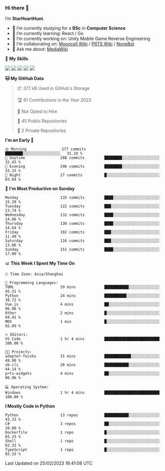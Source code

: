 ### Hi there 👋

I’m **StarHeartHunt**.

- 🏫 I’m currently studying for a **BSc** in **Computer Science**
- 🌱 I’m currently learning: React / Go
- 🔭 I’m currently working on: Unity Mobile Game Reverse Engineering
- 👯 I’m collaborating on: [Mooncell Wiki](https://fgo.wiki/) / [PRTS Wiki](http://prts.wiki/) / [NoneBot](https://github.com/nonebot)
- 💬 Ask me about: [MediaWiki](https://www.mediawiki.org)

🌟 **My Skills**

![](https://img.shields.io/badge/-Python-3e74a2?style=flat-square&logo=Python&logoColor=fff)
![](https://img.shields.io/badge/-Vue-4fc08d?style=flat-square&logo=vue.js&logoColor=fff)
![](https://img.shields.io/badge/-Node.js-339933?style=flat-square&logo=node.js&logoColor=fff)
![](https://img.shields.io/badge/-Linux-000000?style=flat-square&logo=Linux&logoColor=fff)
![](https://img.shields.io/badge/-Dotnet-512bd4?style=flat-square&logo=.net&logoColor=fff)

<!--START_SECTION:waka-->
**🐱 My GitHub Data** 

> 📦 37.1 kB Used in GitHub's Storage 
 > 
> 🏆 81 Contributions in the Year 2023
 > 
> 🚫 Not Opted to Hire
 > 
> 📜 45 Public Repositories 
 > 
> 🔑 2 Private Repositories 
 > 
**I'm an Early 🐤** 

```text
🌞 Morning                277 commits         ████████░░░░░░░░░░░░░░░░░   31.19 % 
🌆 Daytime                288 commits         ████████░░░░░░░░░░░░░░░░░   32.43 % 
🌃 Evening                296 commits         ████████░░░░░░░░░░░░░░░░░   33.33 % 
🌙 Night                  27 commits          █░░░░░░░░░░░░░░░░░░░░░░░░   03.04 % 
```
📅 **I'm Most Productive on Sunday** 

```text
Monday                   135 commits         ████░░░░░░░░░░░░░░░░░░░░░   15.20 % 
Tuesday                  122 commits         ███░░░░░░░░░░░░░░░░░░░░░░   13.74 % 
Wednesday                132 commits         ████░░░░░░░░░░░░░░░░░░░░░   14.86 % 
Thursday                 130 commits         ████░░░░░░░░░░░░░░░░░░░░░   14.64 % 
Friday                   102 commits         ███░░░░░░░░░░░░░░░░░░░░░░   11.49 % 
Saturday                 116 commits         ███░░░░░░░░░░░░░░░░░░░░░░   13.06 % 
Sunday                   151 commits         ████░░░░░░░░░░░░░░░░░░░░░   17.00 % 
```


📊 **This Week I Spent My Time On** 

```text
🕑︎ Time Zone: Asia/Shanghai

💬 Programming Languages: 
TOML                     29 mins             ███████████░░░░░░░░░░░░░░   45.31 % 
Python                   24 mins             ██████████░░░░░░░░░░░░░░░   38.72 % 
Vue.js                   4 mins              ██░░░░░░░░░░░░░░░░░░░░░░░   06.96 % 
Other                    2 mins              █░░░░░░░░░░░░░░░░░░░░░░░░   04.41 % 
MDX                      1 min               █░░░░░░░░░░░░░░░░░░░░░░░░   02.89 % 

🔥 Editors: 
VS Code                  1 hr 4 mins         █████████████████████████   100.00 % 

🐱‍💻 Projects: 
adapter-feishu           31 mins             ████████████░░░░░░░░░░░░░   48.90 % 
nb-cli                   28 mins             ███████████░░░░░░░░░░░░░░   44.14 % 
prts-widgets             4 mins              ██░░░░░░░░░░░░░░░░░░░░░░░   06.96 % 

💻 Operating System: 
Windows                  1 hr 4 mins         █████████████████████████   100.00 % 
```

**I Mostly Code in Python** 

```text
Python                   13 repos            ███████████░░░░░░░░░░░░░░   43.33 % 
C#                       3 repos             ██░░░░░░░░░░░░░░░░░░░░░░░   10.00 % 
Dockerfile               1 repo              █░░░░░░░░░░░░░░░░░░░░░░░░   03.33 % 
Shell                    1 repo              █░░░░░░░░░░░░░░░░░░░░░░░░   03.33 % 
TypeScript               1 repo              █░░░░░░░░░░░░░░░░░░░░░░░░   03.33 % 
```




 Last Updated on 25/02/2023 18:41:08 UTC
<!--END_SECTION:waka-->
